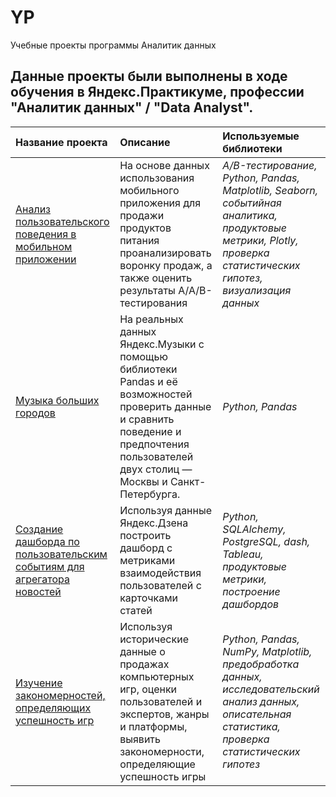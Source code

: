# YP
 Учебные проекты программы Аналитик данных

## Данные проекты были выполнены в ходе обучения в Яндекс.Практикуме, профессии "Аналитик данных" / "Data Analyst".

| Название проекта | Описание | Используемые библиотеки | 
| :---------------------- | :---------------------- | :---------------------- |
| [Анализ пользовательского поведения в мобильном приложении](https://github.com/nadezdasml/YP/tree/main/поведение_of_mobile_app_users) |  На основе данных использования мобильного приложения для продажи продуктов питания проанализировать воронку продаж, а также оценить результаты A/A/B-тестирования | *A/B-тестирование, Python, Pandas, Matplotlib, Seaborn, событийная аналитика, продуктовые метрики, Plotly, проверка статистических гипотез, визуализация данных* |
| [Музыка больших городов](https://github.com/nadezdasml/YP/tree/main/big_cities_music)| На реальных данных Яндекс.Музыки c помощью библиотеки Pandas и её возможностей проверить данные и сравнить поведение и предпочтения пользователей двух столиц — Москвы и Санкт-Петербурга.| *Python, Pandas*|
| [Создание дашборда по пользовательским событиям для агрегатора новостей](https://github.com/nadezdasml/YP/tree/main/тире)| Используя данные Яндекс.Дзена построить дашборд с метриками взаимодействия пользователей с карточками статей| *Python, SQLAlchemy, PostgreSQL, dash, Tableau, продуктовые метрики, построение дашбордов*|
| [Изучение закономерностей, определяющих успешность игр](https://github.com/nadezdasml/YP/tree/main/gamedev) |  Используя исторические данные о продажах компьютерных игр, оценки пользователей и экспертов, жанры и платформы, выявить закономерности, определяющие успешность игры| *Python, Pandas, NumPy, Matplotlib, предобработка данных, исследовательский анализ данных, описательная статистика, проверка статистических гипотез* |
